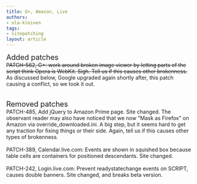 ```yaml
---
title: G+, Amazon, Live
authors:
- ola-kleiven
tags:
- sitepatching
layout: article
---
```

<span style="font-size: 140%">Added patches</span><br/><s>PATCH-562, G+: work around broken image viewer by letting parts of the script think Opera is WebKit. Sigh. Tell us if this causes other brokenness.</s><br/>As discussed below, Google upgraded again shortly after, this patch causing a conflict, so we took it out.<br/> <br/> <br/><span style="font-size: 140%">Removed patches</span><br/>PATCH-485, Add jQuery to Amazon Prime page. Site changed. The observant reader may also have noticed that we now &quot;Mask as Firefox&quot; on Amazon via override_downloaded.ini. A big step, but it seems hard to get any traction for fixing things or their side. Again, tell us if this causes other types of brokenness.<br/><br/>PATCH-389, Calendar.live.com: Events are shown in squished box because table cells are containers for positioned descendants. Site changed.<br/><br/>PATCH-242, Login.live.com: Prevent readystatechange events on SCRIPT, causes double banners. Site changed, and breaks beta version.
